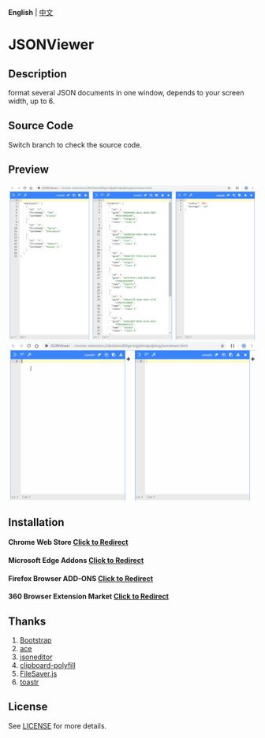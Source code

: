 **English** | [中文](README.zh-cn.md)

# JSONViewer

## Description
format several JSON documents in one window, depends to your screen width, up to 6.

## Source Code
Switch branch to check the source code.

## Preview
![Preview](/pic/jsonviewer.png)
![Preview](/pic/jsonviewer.gif)

## Installation
#### Chrome Web Store [Click to Redirect](https://chrome.google.com/webstore/detail/jsonviewer/khbdpaabobknhhlpglenglkkhdmkfnca)

#### Microsoft Edge Addons [Click to Redirect](https://chrome.google.com/webstore/detail/jsonviewer/khbdpaabobknhhlpglenglkkhdmkfnca)

#### Firefox Browser ADD-ONS [Click to Redirect](https://addons.mozilla.org/zh-CN/firefox/addon/jsonviewpro/)

#### 360 Browser Extension Market [Click to Redirect](https://chrome.google.com/webstore/detail/jsonviewer/khbdpaabobknhhlpglenglkkhdmkfnca)

## Thanks
1. [Bootstrap](https://github.com/twbs/bootstrap)
2. [ace](https://github.com/ajaxorg/ace)
3. [jsoneditor](https://github.com/josdejong/jsoneditor)
4. [clipboard-polyfill](https://github.com/lgarron/clipboard-polyfill)
5. [FileSaver.js](https://github.com/eligrey/FileSaver.js)
6. [toastr](https://github.com/CodeSeven/toastr)

## License
See [LICENSE](LICENSE) for more details.